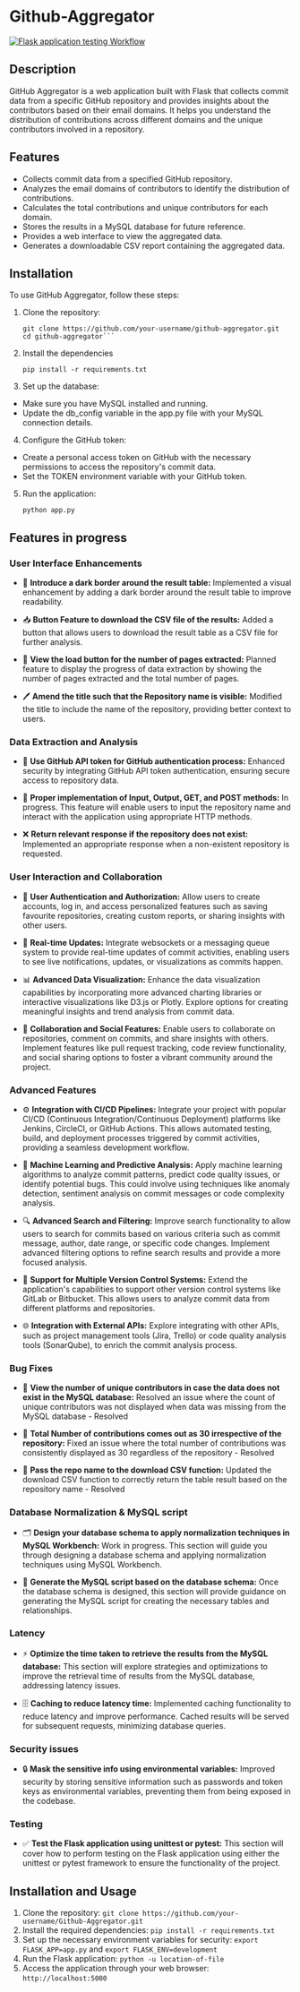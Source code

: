 # Github-Aggregator

[![Flask application testing Workflow](https://github.com/sqali/Github-Aggregator/actions/workflows/flask_test.yml/badge.svg)](https://github.com/sqali/Github-Aggregator/actions/workflows/flask_test.yml)

## Description

GitHub Aggregator is a web application built with Flask that collects commit data from a specific GitHub repository and provides insights about the contributors based on their email domains. It helps you understand the distribution of contributions across different domains and the unique contributors involved in a repository.

## Features

- Collects commit data from a specified GitHub repository.
- Analyzes the email domains of contributors to identify the distribution of contributions.
- Calculates the total contributions and unique contributors for each domain.
- Stores the results in a MySQL database for future reference.
- Provides a web interface to view the aggregated data.
- Generates a downloadable CSV report containing the aggregated data.

## Installation

To use GitHub Aggregator, follow these steps:

1. Clone the repository:

   ```shell
   git clone https://github.com/your-username/github-aggregator.git
   cd github-aggregator```
   
2. Install the dependencies

   ```pip install -r requirements.txt```
   
4. Set up the database:

  - Make sure you have MySQL installed and running.
  - Update the db_config variable in the app.py file with your MySQL connection details.

4. Configure the GitHub token:

  - Create a personal access token on GitHub with the necessary permissions to access the repository's commit data.
  - Set the TOKEN environment variable with your GitHub token.

5. Run the application:

   ```python app.py```

## Features in progress

### User Interface Enhancements

- 🔲 **Introduce a dark border around the result table:** Implemented a visual enhancement by adding a dark border around the result table to improve readability.

- 📥 **Button Feature to download the CSV file of the results:** Added a button that allows users to download the result table as a CSV file for further analysis.

- 🔄 **View the load button for the number of pages extracted:** Planned feature to display the progress of data extraction by showing the number of pages extracted and the total number of pages.

- 🖊️ **Amend the title such that the Repository name is visible:** Modified the title to include the name of the repository, providing better context to users.

### Data Extraction and Analysis

- 🔑 **Use GitHub API token for GitHub authentication process:** Enhanced security by integrating GitHub API token authentication, ensuring secure access to repository data.

- 📝 **Proper implementation of Input, Output, GET, and POST methods:** In progress. This feature will enable users to input the repository name and interact with the application using appropriate HTTP methods.

- ❌ **Return relevant response if the repository does not exist:** Implemented an appropriate response when a non-existent repository is requested.

### User Interaction and Collaboration

- 👤 **User Authentication and Authorization:** Allow users to create accounts, log in, and access personalized features such as saving favourite repositories, creating custom reports, or sharing insights with other users.

- 🔄 **Real-time Updates:** Integrate websockets or a messaging queue system to provide real-time updates of commit activities, enabling users to see live notifications, updates, or visualizations as commits happen.

- 📊 **Advanced Data Visualization:** Enhance the data visualization capabilities by incorporating more advanced charting libraries or interactive visualizations like D3.js or Plotly. Explore options for creating meaningful insights and trend analysis from commit data.

- 👥 **Collaboration and Social Features:** Enable users to collaborate on repositories, comment on commits, and share insights with others. Implement features like pull request tracking, code review functionality, and social sharing options to foster a vibrant community around the project.

### Advanced Features

- ⚙️ **Integration with CI/CD Pipelines:** Integrate your project with popular CI/CD (Continuous Integration/Continuous Deployment) platforms like Jenkins, CircleCI, or GitHub Actions. This allows automated testing, build, and deployment processes triggered by commit activities, providing a seamless development workflow.

- 🧠 **Machine Learning and Predictive Analysis:** Apply machine learning algorithms to analyze commit patterns, predict code quality issues, or identify potential bugs. This could involve using techniques like anomaly detection, sentiment analysis on commit messages or code complexity analysis.

- 🔍 **Advanced Search and Filtering:** Improve search functionality to allow users to search for commits based on various criteria such as commit message, author, date range, or specific code changes. Implement advanced filtering options to refine search results and provide a more focused analysis.

- 🔄 **Support for Multiple Version Control Systems:** Extend the application's capabilities to support other version control systems like GitLab or Bitbucket. This allows users to analyze commit data from different platforms and repositories.

- 🌐 **Integration with External APIs:** Explore integrating with other APIs, such as project management tools (Jira, Trello) or code quality analysis tools (SonarQube), to enrich the commit analysis process.

### Bug Fixes

- 🔢 **View the number of unique contributors in case the data does not exist in the MySQL database:** Resolved an issue where the count of unique contributors was not displayed when data was missing from the MySQL database - Resolved

- 🔢 **Total Number of contributions comes out as 30 irrespective of the repository:** Fixed an issue where the total number of contributions was consistently displayed as 30 regardless of the repository - Resolved

- 🔄 **Pass the repo name to the download CSV function:** Updated the download CSV function to correctly return the table result based on the repository name - Resolved

### Database Normalization & MySQL script

- 🗂️ **Design your database schema to apply normalization techniques in MySQL Workbench:** Work in progress. This section will guide you through designing a database schema and applying normalization techniques using MySQL Workbench.

- 📄 **Generate the MySQL script based on the database schema:** Once the database schema is designed, this section will provide guidance on generating the MySQL script for creating the necessary tables and relationships.

### Latency

- ⚡ **Optimize the time taken to retrieve the results from the MySQL database:** This section will explore strategies and optimizations to improve the retrieval time of results from the MySQL database, addressing latency issues.

- 🗄️ **Caching to reduce latency time:** Implemented caching functionality to reduce latency and improve performance. Cached results will be served for subsequent requests, minimizing database queries.

### Security issues

- 🔒 **Mask the sensitive info using environmental variables:** Improved security by storing sensitive information such as passwords and token keys as environmental variables, preventing them from being exposed in the codebase.

### Testing

- ✅ **Test the Flask application using unittest or pytest:** This section will cover how to perform testing on the Flask application using either the unittest or pytest framework to ensure the functionality of the project.

## Installation and Usage

1. Clone the repository: `git clone https://github.com/your-username/Github-Aggregator.git`
2. Install the required dependencies: `pip install -r requirements.txt`
3. Set up the necessary environment variables for security: `export FLASK_APP=app.py` and `export FLASK_ENV=development`
4. Run the Flask application: `python -u location-of-file`
5. Access the application through your web browser: `http://localhost:5000`
